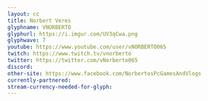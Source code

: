 ```yaml
---
layout: cc
title: Norbert Veres
glyphname: VNORBERTO
glyphurl: https://i.imgur.com/UV3qCwa.png
glyphwave: 7
youtube: https://www.youtube.com/user/vNORBERTO065
twitch: https://www.twitch.tv/vnorberto
twitter: https://twitter.com/vNorberto065
discord: 
other-site: https://www.facebook.com/NorbertosPcGamesAndVlogs
currently-partnered: 
stream-currency-needed-for-glyph: 
---
```


